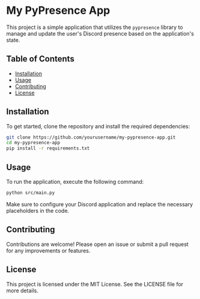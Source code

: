 # My PyPresence App

This project is a simple application that utilizes the `pypresence` library to manage and update the user's Discord presence based on the application's state.

## Table of Contents
- [Installation](#installation)
- [Usage](#usage)
- [Contributing](#contributing)
- [License](#license)

## Installation

To get started, clone the repository and install the required dependencies:

```bash
git clone https://github.com/yourusername/my-pypresence-app.git
cd my-pypresence-app
pip install -r requirements.txt
```

## Usage

To run the application, execute the following command:

```bash
python src/main.py
```

Make sure to configure your Discord application and replace the necessary placeholders in the code.

## Contributing

Contributions are welcome! Please open an issue or submit a pull request for any improvements or features.

## License

This project is licensed under the MIT License. See the LICENSE file for more details.